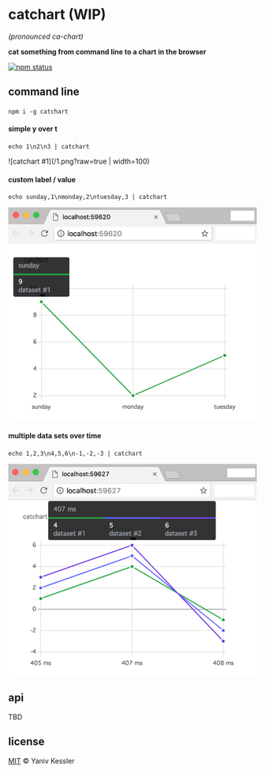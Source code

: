 # catchart (WIP)
_(pronounced ca-chart)_

**cat something from command line to a chart in the browser**

[![npm status](http://img.shields.io/npm/v/catchart.svg?style=flat-square)](https://www.npmjs.org/package/catchart) 

## command line

`npm i -g catchart`

#### simple y over t
```
echo 1\n2\n3 | catchart
```
![catchart #1](/1.png?raw=true | width=100)

#### custom label / value
```
echo sunday,1\nmonday,2\ntuesday,3 | catchart
```
![catchart #2](/2.png?raw=true "catchart #2")

#### multiple data sets over time
```
echo 1,2,3\n4,5,6\n-1,-2,-3 | catchart
```
![catchart #3](/3.png?raw=true "catchart #3")

## api
TBD

## license

[MIT](http://opensource.org/licenses/MIT) © Yaniv Kessler
